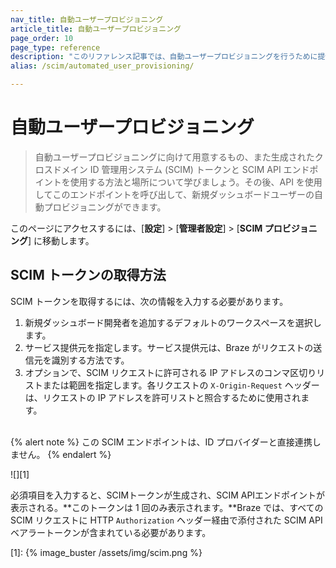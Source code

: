 ```yaml
---
nav_title: 自動ユーザープロビジョニング
article_title: 自動ユーザープロビジョニング
page_order: 10
page_type: reference
description: "このリファレンス記事では、自動ユーザープロビジョニングを行うために提供する必要がある情報と、生成されたクロスドメイン ID 管理用システム (SCIM) トークンを使用する方法と場所について説明します。"
alias: /scim/automated_user_provisioning/

---
```


# 自動ユーザープロビジョニング

> 自動ユーザープロビジョニングに向けて用意するもの、また生成されたクロスドメイン ID 管理用システム (SCIM) トークンと SCIM API エンドポイントを使用する方法と場所について学びましょう。その後、API を使用してこのエンドポイントを呼び出して、新規ダッシュボードユーザーの自動プロビジョニングができます。

このページにアクセスするには、[**設定**] > [**管理者設定**] > [**SCIM プロビジョニング**] に移動します。

## SCIM トークンの取得方法

SCIM トークンを取得するには、次の情報を入力する必要があります。

1. 新規ダッシュボード開発者を追加するデフォルトのワークスペースを選択します。
2. サービス提供元を指定します。サービス提供元は、Braze がリクエストの送信元を識別する方法です。
3. オプションで、SCIM リクエストに許可される IP アドレスのコンマ区切りリストまたは範囲を指定します。各リクエストの `X-Origin-Request` ヘッダーは、リクエストの IP アドレスを許可リストと照合するために使用されます。<br><br>

{% alert note %}
この SCIM エンドポイントは、ID プロバイダーと直接連携しません。
{% endalert %}

![][1]

必須項目を入力すると、SCIMトークンが生成され、SCIM APIエンドポイントが表示される。**このトークンは 1 回のみ表示されます。**Braze では、すべての SCIM リクエストに HTTP `Authorization` ヘッダー経由で添付された SCIM API ベアラートークンが含まれている必要があります。

[1]: {% image_buster /assets/img/scim.png %}
